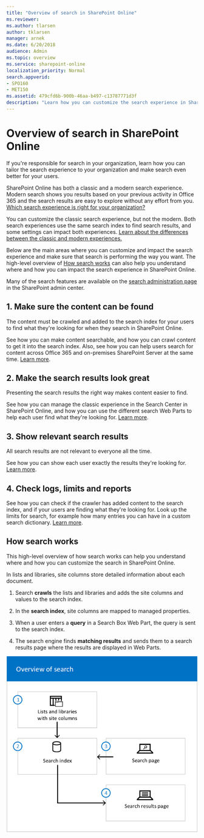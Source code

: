 ```yaml
---
title: "Overview of search in SharePoint Online"
ms.reviewer: 
ms.author: tlarsen
author: tklarsen
manager: arnek
ms.date: 6/20/2018
audience: Admin
ms.topic: overview
ms.service: sharepoint-online
localization_priority: Normal
search.appverid:
- SPO160
- MET150
ms.assetid: 479cfd6b-900b-46aa-b497-c13787771d3f
description: "Learn how you can customize the search experience in SharePoint Online to help users find the information they're looking for."
---
```


# Overview of search in SharePoint Online

If you're responsible for search in your organization, learn how you can tailor the search experience to your organization and make search even better for your users.

SharePoint Online has both a classic and a modern search experience. Modern search shows you results based on your previous activity in Office 365 and the search results are easy to explore without any effort from you. [Which search experience is right for your organization?](get-started-with-modern-search-experience.md)

You can customize the classic search experience, but not the modern. Both search experiences use the same search index to find search results, and some settings can impact both experiences. [Learn about the differences between the classic and modern experiences. ](differences-classic-modern-search.md)
  
Below are the main areas where you can customize and impact the search experience and make sure that search is performing the way you want. The high-level overview of [How search works](overview-of-search.md#howsearchworks) can also help you understand where and how you can impact the search experience in SharePoint Online.
  
Many of the search features are available on the [search administration page](manage-search-the-admin-center.md) in the SharePoint admin center.

  
## 1. Make sure the content can be found
  
The content must be crawled and added to the search index for your users to find what they're looking for when they search in SharePoint Online.
  
See how you can make content searchable, and how you can crawl content to get it into the search index. Also, see how you can help users search for content across Office 365 and on-premises SharePoint Server at the same time. [Learn more](make-sure-content-can-be-found.md).
  
## 2. Make the search results look great
  
Presenting the search results the right way makes content easier to find.
  
See how you can manage the classic experience in the Search Center in SharePoint Online, and how you can use the different search Web Parts to help each user find what they're looking for. [Learn more](make-search-results-look-great.md).
  
## 3. Show relevant search results
  
All search results are not relevant to everyone all the time.
  
See how you can show each user exactly the results they're looking for. [Learn more](show-relevant-search-results.md).
  
## 4. Check logs, limits and reports
  
See how you can check if the crawler has added content to the search index, and if your users are finding what they're looking for. Look up the limits for search, for example how many entries you can have in a custom search dictionary. [Learn more](check-logs-limits-and-reports.md).
  
## How search works
<a name="howsearchworks"> </a>

This high-level overview of how search works can help you understand where and how you can customize the search in SharePoint Online. 
  
In lists and libraries, site columns store detailed information about each document.
  
1. Search **crawls** the lists and libraries and adds the site columns and values to the search index. 
    
2. In the **search index**, site columns are mapped to managed properties. 
    
3. When a user enters a **query** in a Search Box Web Part, the query is sent to the search index. 
    
4. The search engine finds **matching results** and sends them to a search results page where the results are displayed in Web Parts. 
    
![A schematic diagram showing the flow from lists/libraries to index, and from search page to index to search results page.](media/33dc2915-da17-4276-b8eb-79609d485d33.png)
  

